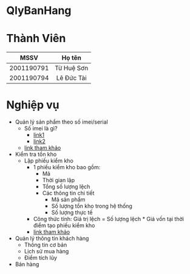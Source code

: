 # QlyBanHang

# Thành Viên
| MSSV          | Họ tên       |
| :---:         | :---:        |
| 2001190791    | Từ Huệ Sơn   |
| 2001190794    | Lê Đức Tài   |

# Nghiệp vụ
- Quản lý sản phẩm theo số imei/serial
    - Số imei là gì?
        - [link1](https://en.wikipedia.org/wiki/International_Mobile_Equipment_Identity)
        - [link2](https://en.tab-tv.com/?p=18840)
    - [link tham khảo](https://www.kiotviet.vn/huong-dan-su-dung-kiotviet/huong-dan-hang-hoa/hang-hoa-serial-imei/)
- Kiểm tra tồn kho
    - Lập phiếu kiểm kho
        - 1 phiếu kiểm kho bao gồm:
            - Mã
            - Thời gian lập
            - Tổng số lượng lệch
            - Các thông tin chi tiết 
                - Mã sản phẩm
                - Số lượng tồn kho trong hệ thống
                - Số lượng thực tế
        - Công thức tính: Giá trị lệch = Số lượng lệch * Giá vốn tại thời điểm tạo phiếu kiểm kho
        - [link tham khảo](https://www.kiotviet.vn/huong-dan-su-dung-kiotviet/huong-dan-kiem-kho/tao-phieu-kiem-kho/)
- Quản lý thông tin khách hàng
    - Thông tin cơ bản
    - Lịch sử mua hàng
    - Điểm tích lũy
- Bán hàng